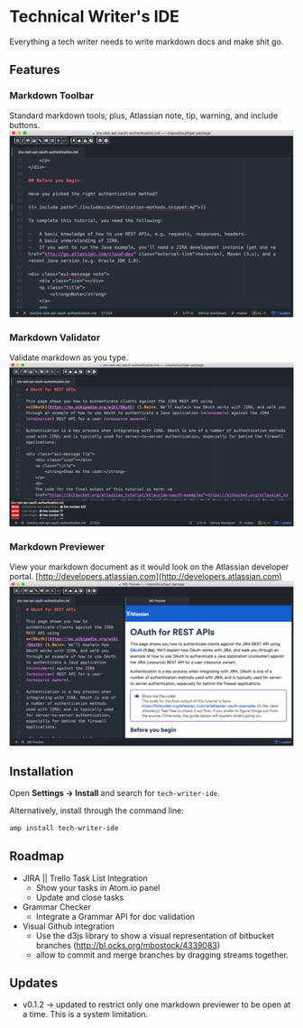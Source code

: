 # Technical Writer's IDE
Everything a tech writer needs to write markdown docs and make shit go.

## Features

### Markdown Toolbar
Standard markdown tools; plus, Atlassian note, tip, warning, and include buttons.
![Toolbar](https://github.com/t--becker/tech-writer-ide/blob/master/img/toolbar.png?raw=true)

### Markdown Validator
Validate markdown as you type.
![Validator](https://github.com/t--becker/tech-writer-ide/blob/master/img/validator.png?raw=true)

### Markdown Previewer
View your markdown document as it would look on the Atlassian developer portal. [http://developers.atlassian.com](http://developers.atlassian.com)
![Previewer](https://github.com/t--becker/tech-writer-ide/blob/master/img/preview.png?raw=true)

## Installation
Open **Settings -> Install** and search for `tech-writer-ide`.

Alternatively, install through the command line:
```bash
amp install tech-writer-ide
```

## Roadmap
* JIRA || Trello Task List Integration
  * Show your tasks in Atom.io panel
  * Update and close tasks
* Grammar Checker
  * Integrate a Grammar API for doc validation
* Visual Github integration
    * Use the d3js library to show a visual representation of bitbucket branches (http://bl.ocks.org/mbostock/4339083)
    * allow to commit and merge branches by dragging streams together.

## Updates
* v0.1.2 -> updated to restrict only one markdown previewer to be open at a time. This is a system limitation.
